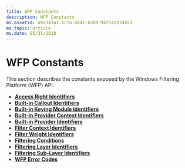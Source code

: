 ```yaml
---
title: WFP Constants
description: WFP Constants
ms.assetid: a9a343a1-1c7a-4441-b300-9b714d234453
ms.topic: article
ms.date: 05/31/2018
---
```


# WFP Constants

This section describes the constants exposed by the Windows Filtering Platform (WFP) API.

-   [**Access Right Identifiers**](access-right-identifiers.md)
-   [**Built-in Callout Identifiers**](built-in-callout-identifiers.md)
-   [**Built-in Keying Module Identifiers**](built-in-keying-module-identifiers.md)
-   [**Built-in Provider Context Identifiers**](built-in-provider-context-identifiers.md)
-   [**Built-in Provider Identifiers**](built-in-provider-identifiers.md)
-   [**Filter Context Identifiers**](filter-context-identifiers.md)
-   [**Filter Weight Identifiers**](filter-weight-identifiers.md)
-   [**Filtering Conditions**](filtering-conditions.md)
-   [**Filtering Layer Identifiers**](management-filtering-layer-identifiers-.md)
-   [**Filtering Sub-Layer Identifiers**](management-filtering-sublayer-identifiers.md)
-   [**WFP Error Codes**](wfp-error-codes.md)

 

 




